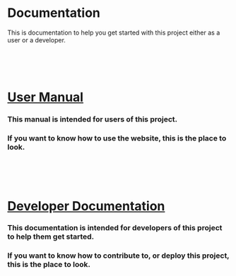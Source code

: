 # Documentation

This is documentation to help you get started with this project either as a user or a developer.

<br><br><br>

# [User Manual](manual_user.md)

### This manual is intended for users of this project.

### If you want to know how to use the website, this is the place to look.

<br><br><br>

# [Developer Documentation](documentation_developer.md)

### This documentation is intended for developers of this project to help them get started.

### If you want to know how to contribute to, or deploy this project, this is the place to look.
